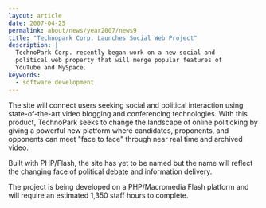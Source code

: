 ```yaml
---
layout: article
date: 2007-04-25
permalink: about/news/year2007/news9
title: "Technopark Corp. Launches Social Web Project"
description: |
  TechnoPark Corp. recently began work on a new social and
  political web property that will merge popular features of
  YouTube and MySpace.
keywords:
  - software development
---
```


The site will connect users seeking social and political interaction using state-of-the-art video 
blogging and conferencing technologies. With this product, TechnoPark seeks to change the landscape 
of online politicking by giving a powerful new platform where candidates, proponents, and opponents 
can meet "face to face" through near real time and archived video.

Built with PHP/Flash, the site has yet to be named but the name will reflect the changing face of 
political debate and information delivery.

The project is being developed on a PHP/Macromedia Flash platform and will require an estimated 
1,350 staff hours to complete.

